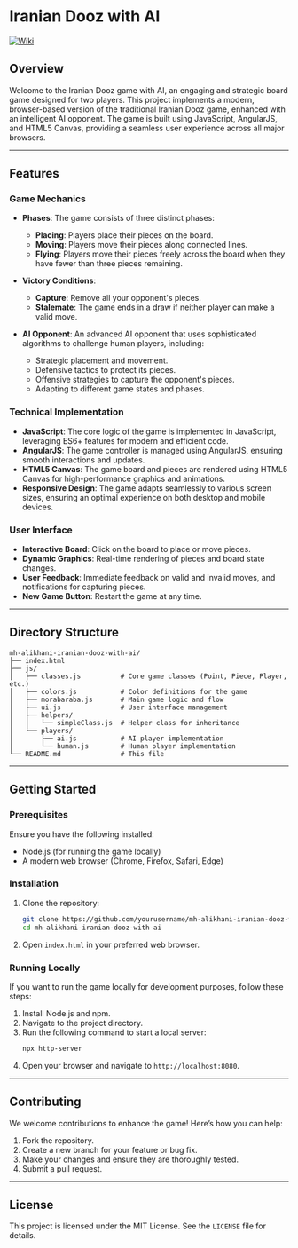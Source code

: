 # Iranian Dooz with AI
[![Wiki](https://deepwiki.com/badge.svg)](https://deepwiki.com/MH-Alikhani/Iranian-Dooz-with-AI)

## Overview

Welcome to the Iranian Dooz game with AI, an engaging and strategic board game designed for two players. This project implements a modern, browser-based version of the traditional Iranian Dooz game, enhanced with an intelligent AI opponent. The game is built using JavaScript, AngularJS, and HTML5 Canvas, providing a seamless user experience across all major browsers.

---

## Features

### Game Mechanics

- **Phases**: The game consists of three distinct phases:
  - **Placing**: Players place their pieces on the board.
  - **Moving**: Players move their pieces along connected lines.
  - **Flying**: Players move their pieces freely across the board when they have fewer than three pieces remaining.
  
- **Victory Conditions**: 
  - **Capture**: Remove all your opponent's pieces.
  - **Stalemate**: The game ends in a draw if neither player can make a valid move.

- **AI Opponent**: An advanced AI opponent that uses sophisticated algorithms to challenge human players, including:
  - Strategic placement and movement.
  - Defensive tactics to protect its pieces.
  - Offensive strategies to capture the opponent's pieces.
  - Adapting to different game states and phases.

### Technical Implementation

- **JavaScript**: The core logic of the game is implemented in JavaScript, leveraging ES6+ features for modern and efficient code.
- **AngularJS**: The game controller is managed using AngularJS, ensuring smooth interactions and updates.
- **HTML5 Canvas**: The game board and pieces are rendered using HTML5 Canvas for high-performance graphics and animations.
- **Responsive Design**: The game adapts seamlessly to various screen sizes, ensuring an optimal experience on both desktop and mobile devices.

### User Interface

- **Interactive Board**: Click on the board to place or move pieces.
- **Dynamic Graphics**: Real-time rendering of pieces and board state changes.
- **User Feedback**: Immediate feedback on valid and invalid moves, and notifications for capturing pieces.
- **New Game Button**: Restart the game at any time.

---

## Directory Structure

```plaintext
mh-alikhani-iranian-dooz-with-ai/
├── index.html
├── js/
│   ├── classes.js          # Core game classes (Point, Piece, Player, etc.)
│   ├── colors.js           # Color definitions for the game
│   ├── morabaraba.js       # Main game logic and flow
│   ├── ui.js               # User interface management
│   ├── helpers/
│   │   └── simpleClass.js  # Helper class for inheritance
│   └── players/
│       ├── ai.js           # AI player implementation
│       └── human.js        # Human player implementation
└── README.md               # This file
```

---

## Getting Started

### Prerequisites

Ensure you have the following installed:

- Node.js (for running the game locally)
- A modern web browser (Chrome, Firefox, Safari, Edge)

### Installation

1. Clone the repository:
   ```bash
   git clone https://github.com/yourusername/mh-alikhani-iranian-dooz-with-ai.git
   cd mh-alikhani-iranian-dooz-with-ai
   ```

2. Open `index.html` in your preferred web browser.

### Running Locally

If you want to run the game locally for development purposes, follow these steps:

1. Install Node.js and npm.
2. Navigate to the project directory.
3. Run the following command to start a local server:
   ```bash
   npx http-server
   ```
4. Open your browser and navigate to `http://localhost:8080`.

---

## Contributing

We welcome contributions to enhance the game! Here’s how you can help:

1. Fork the repository.
2. Create a new branch for your feature or bug fix.
3. Make your changes and ensure they are thoroughly tested.
4. Submit a pull request.

---

## License

This project is licensed under the MIT License. See the `LICENSE` file for details.
